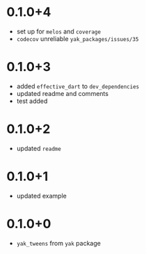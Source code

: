 # 0.1.0+4
- set up for `melos` and `coverage`
- `codecov` unreliable `yak_packages/issues/35`


# 0.1.0+3
- added `effective_dart` to `dev_dependencies`
- updated readme and comments
- test added
  
# 0.1.0+2
- updated `readme`

# 0.1.0+1
- updated example

# 0.1.0+0
- `yak_tweens` from `yak` package
